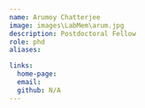 ```yaml
---
name: Arumoy Chatterjee
image: images\LabMem\arum.jpg
description: Postdoctoral Fellow
role: phd
aliases:

links:
  home-page: 
  email: 
  github: N/A
---
```


